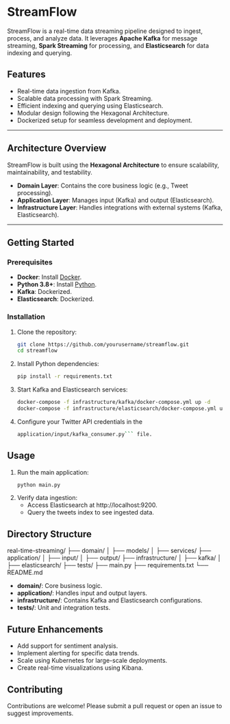 # StreamFlow

StreamFlow is a real-time data streaming pipeline designed to ingest, process, and analyze data. It leverages **Apache Kafka** for message streaming, **Spark Streaming** for processing, and **Elasticsearch** for data indexing and querying.

## Features
- Real-time data ingestion from Kafka.
- Scalable data processing with Spark Streaming.
- Efficient indexing and querying using Elasticsearch.
- Modular design following the Hexagonal Architecture.
- Dockerized setup for seamless development and deployment.

---

## Architecture Overview

StreamFlow is built using the **Hexagonal Architecture** to ensure scalability, maintainability, and testability.

- **Domain Layer**: Contains the core business logic (e.g., Tweet processing).
- **Application Layer**: Manages input (Kafka) and output (Elasticsearch).
- **Infrastructure Layer**: Handles integrations with external systems (Kafka, Elasticsearch).

---

## Getting Started

### Prerequisites
- **Docker**: Install [Docker](https://www.docker.com/).
- **Python 3.8+**: Install [Python](https://www.python.org/).
- **Kafka**: Dockerized.
- **Elasticsearch**: Dockerized.

### Installation

1. Clone the repository:
   ```bash
   git clone https://github.com/yourusername/streamflow.git
   cd streamflow

2. Install Python dependencies:
   ```bash
   pip install -r requirements.txt

3. Start Kafka and Elasticsearch services:
   ```bash
   docker-compose -f infrastructure/kafka/docker-compose.yml up -d
   docker-compose -f infrastructure/elasticsearch/docker-compose.yml up -d

5. Configure your Twitter API credentials in the
   ```bash
   application/input/kafka_consumer.py``` file.

## Usage
1. Run the main application:
   ```bash
   python main.py

2. Verify data ingestion:
   - Access Elasticsearch at http://localhost:9200.
   - Query the tweets index to see ingested data.

## Directory Structure
real-time-streaming/
├── domain/
│   ├── models/
│   ├── services/
├── application/
│   ├── input/
│   ├── output/
├── infrastructure/
│   ├── kafka/
│   ├── elasticsearch/
├── tests/
├── main.py
├── requirements.txt
└── README.md

- **domain/**: Core business logic.
- **application/**: Handles input and output layers.
- **infrastructure/**: Contains Kafka and Elasticsearch configurations.
- **tests/**: Unit and integration tests.

## Future Enhancements
- Add support for sentiment analysis.
- Implement alerting for specific data trends.
- Scale using Kubernetes for large-scale deployments.
- Create real-time visualizations using Kibana.

## Contributing
   Contributions are welcome! Please submit a pull request or open an issue to suggest improvements.
